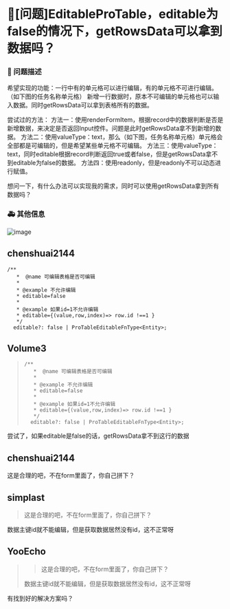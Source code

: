 # 🧐[问题]EditableProTable，editable为false的情况下，getRowsData可以拿到数据吗？

### 🧐 问题描述

希望实现的功能：一行中有的单元格可以进行编辑，有的单元格不可进行编辑。（如下图的任务名称单元格）
新增一行数据时，原本不可编辑的单元格也可以输入数据。同时getRowsData可以拿到表格所有的数据。

尝试过的方法：
方法一：使用renderFormItem，根据record中的数据判断是否是新增数据，来决定是否返回Input控件。问题是此时getRowsData拿不到新增的数据。
方法二：使用valueType：text，那么（如下图，任务名称单元格）单元格会全部都是可编辑的，但是希望某些单元格不可编辑。
方法三：使用valueType：text，同时editable根据record判断返回true或者false，但是getRowsData拿不到editable为false的数据。
方法四：使用readonly，但是readonly不可以动态进行赋值。

想问一下，有什么办法可以实现我的需求，同时可以使用getRowsData拿到所有数据吗？

### 🚑 其他信息

![image](https://user-images.githubusercontent.com/47254392/163331959-51b10b2e-d005-4067-9b12-1c50cf275bea.png)

## chenshuai2144

```
/**
   *  @name 可编辑表格是否可编辑
   *
   * @example 不允许编辑
   * editable=false
   *
   * @example 如果id=1不允许编辑
   * editable={(value,row,index)=> row.id !==1 }
   */
  editable?: false | ProTableEditableFnType<Entity>;
```

## Volume3

> ```
> /**
>    *  @name 可编辑表格是否可编辑
>    *
>    * @example 不允许编辑
>    * editable=false
>    *
>    * @example 如果id=1不允许编辑
>    * editable={(value,row,index)=> row.id !==1 }
>    */
>   editable?: false | ProTableEditableFnType<Entity>;
> ```

尝试了，如果editable是false的话，getRowsData拿不到这行的数据

## chenshuai2144

这是合理的吧，不在form里面了，你自己拼下？

## simplast

> 这是合理的吧，不在form里面了，你自己拼下？

数据主键id就不能编辑，但是获取数据居然没有id，这不正常呀

## YooEcho

> > 这是合理的吧，不在form里面了，你自己拼下？
>
> 数据主键id就不能编辑，但是获取数据居然没有id，这不正常呀

有找到好的解决方案吗？

